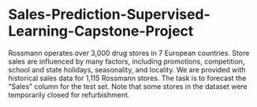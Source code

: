 # Sales-Prediction-Supervised-Learning-Capstone-Project
Rossmann operates over 3,000 drug stores in 7 European countries. Store sales are influenced by many factors, including promotions, competition, school and state holidays, seasonality, and locality. We are provided with historical sales data for 1,115 Rossmann stores. The task is to forecast the "Sales" column for the test set. Note that some stores in the dataset were temporarily closed for refurbishment.
